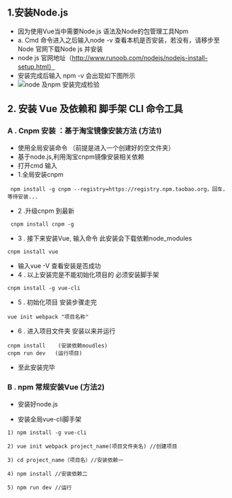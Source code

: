## 1.安装Node.js 
+ 因为使用Vue当中需要Node.js 语法及Node的包管理工具Npm
+ a. Cmd 命令进入之后输入node -v 查看本机是否安装，若没有，请移步至Node 官网下载Node js  并安装
+ node js 官网地址（http://www.runoob.com/nodejs/nodejs-install-setup.html）
+ 安装完成后输入 npm -v  会出现如下图所示
+ ![node 及npm 安装完成检验](https://img-blog.csdnimg.cn/20190517083510191.jpg)
## 2. 安装 Vue 及依赖和 脚手架 CLI 命令工具
### A . Cnpm 安装 ：基于淘宝镜像安装方法 (方法1)
+ 使用全局安装命令 （前提是进入一个创建好的空文件夹）
+ 基于node.js,利用淘宝cnpm镜像安装相关依赖
+  打开cmd  输入 
+ 1.全局安装cnpm  

```安装cnpm 全局安装
 npm install -g cnpm --registry=https://registry.npm.taobao.org，回车，等待安装...
```
+ 2 .升级cnpm 到最新 
```
 cnpm install cnpm -g
 ```
 + 3 . 接下来安装Vue, 输入命令 此安装会下载依赖node_modules
```
cnpm install vue
   ```
+ 输入vue -V 查看安装是否成功
+ 4 . 以上安装完是不能初始化项目的 必须安装脚手架

```
cnpm install -g vue-cli 
 ```
 

 + 5 . 初始化项目 安装步骤走完

 ```
 vue init webpack "项目名称"
 ```
 + 6 . 进入项目文件夹 安装以来并运行
 ```
 cnpm install    (安装依赖moudles)
cnpm run dev   (运行项目)
```
+ 至此安装完毕

###  B . npm 常规安装Vue (方法2)

+ 安装好node.js



+ 安装全局vue-cli脚手架
```
1) npm install -g vue-cli 

2) vue init webpack project_name(项目文件夹名) //创建项目

3) cd project_name（项目名）//安装依赖一

4) npm install //安装依赖二

5) npm run dev //运行
```
 
